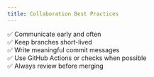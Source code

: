 ```yaml
---
title: Collaboration Best Practices
---
```


✅ Communicate early and often  
✅ Keep branches short-lived  
✅ Write meaningful commit messages  
✅ Use GitHub Actions or checks when possible  
✅ Always review before merging
